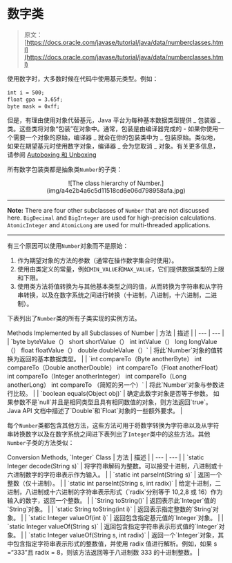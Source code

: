 # 数字类

> 原文： [https://docs.oracle.com/javase/tutorial/java/data/numberclasses.html](https://docs.oracle.com/javase/tutorial/java/data/numberclasses.html)

使用数字时，大多数时候在代码中使用基元类型。例如：

```
int i = 500;
float gpa = 3.65f;
byte mask = 0xff;

```

但是，有理由使用对象代替基元，Java 平台为每种基本数据类型提供 _ 包装器 _ 类。这些类将对象“包装”在对象中。通常，包装是由编译器完成的 - 如果你使用一个需要一个对象的原始，编译器 _ 就会在你的包装类中为 _ 包装原始。类似地，如果在期望基元时使用数字对象，编译器 _ 会为您取消 _ 对象。有关更多信息，请参阅 [Autoboxing 和 Unboxing](autoboxing.html)

所有数字包装类都是抽象类`Number`的子类：

<center>![The class hierarchy of Number.](img/a4e2b4a6c5d11518cd6e06d798958afa.jpg)</center>

* * *

**Note:** There are four other subclasses of `Number` that are not discussed here. `BigDecimal` and `BigInteger` are used for high-precision calculations. `AtomicInteger` and `AtomicLong` are used for multi-threaded applications.

* * *

有三个原因可以使用`Number`对象而不是原始：

1.  作为期望对象的方法的参数（通常在操作数字集合时使用）。
2.  使用由类定义的常量，例如`MIN_VALUE`和`MAX_VALUE`，它们提供数据类型的上限和下限。
3.  使用类方法将值转换为与其他基本类型之间的值，从而转换为字符串和从字符串转换，以及在数字系统之间进行转换（十进制，八进制，十六进制，二进制）。

下表列出了`Number`类的所有子类实现的实例方法。

<caption style="font-weight: bold">Methods Implemented by all Subclasses of Number</caption>
| 方法 | 描述 |
| --- | --- |
| `byte byteValue（）
short shortValue（）
int intValue（）
long longValue（）
float floatValue（）
double doubleValue（）` | 将此`Number`对象的值转换为返回的基本数据类型。 |
| `int compareTo（Byte anotherByte）
int compareTo（Double anotherDouble）
int compareTo（Float anotherFloat）
int compareTo（Integer anotherInteger）
int compareTo（Long anotherLong）
int compareTo （简短的另一个）` | 将此`Number`对象与参数进行比较。 |
| `boolean equals(Object obj)` | 确定此数字对象是否等于参数。
如果参数不是`null`并且是相同类型且具有相同数值的对象，则方法返回`true`。
Java API 文档中描述了`Double`和`Float`对象的一些额外要求。 |

每个`Number`类都包含其他方法，这些方法可用于将数字转换为字符串以及从字符串转换数字以及在数字系统之间进下表列出了`Integer`类中的这些方法。其他`Number`子类的方法类似：

<caption style="font-weight: bold">Conversion Methods, `Integer` Class</caption>
| 方法 | 描述 |
| --- | --- |
| `static Integer decode(String s)` | 将字符串解码为整数。可以接受十进制，八进制或十六进制数字的字符串表示作为输入。 |
| `static int parseInt(String s)` | 返回一个整数（仅十进制）。 |
| `static int parseInt(String s, int radix)` | 给定十进制，二进制，八进制或十六进制的字符串表示形式（`radix`分别等于 10,2,8 或 16）作为输入的数字，返回一个整数。 |
| `String toString()` | 返回表示此`Integer`值的`String`对象。 |
| `static String toString(int i)` | 返回表示指定整数的`String`对象。 |
| `static Integer valueOf(int i)` | 返回包含指定基元值的`Integer`对象。 |
| `static Integer valueOf(String s)` | 返回包含指定字符串表示形式值的`Integer`对象。 |
| `static Integer valueOf(String s, int radix)` | 返回一个`Integer`对象，其中包含指定字符串表示形式的整数值，并使用 radix 值进行解析。例如，如果 s =“333”且 radix = 8，则该方法返回等于八进制数 333 的十进制整数。 |